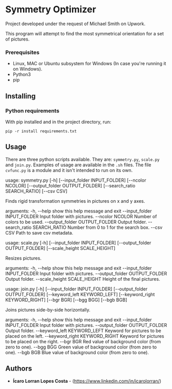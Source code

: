 # Symmetry Optimizer

Project developed under the request of Michael Smith on Upwork.

This program will attempt to find the most symmetrical orientation for a set of pictures.


### Prerequisites

- Linux, MAC or Ubuntu subsystem for Windows (In case you're running it on Windows).
- Python3
- pip

## Installing

### Python requirements

With pip installed and in the project directory, run:

`pip -r install requirements.txt`

## Usage

There are three python scripts available. They are: `symmetry.py`, `scale.py` and `join.py`. Examples of usage are available in the `.sh` files. The file `cvfunc.py` is a module and it isn't intended to run on its own.

usage: symmetry.py [-h] [--input_folder INPUT_FOLDER] [--ncolor NCOLOR] [--output_folder OUTPUT_FOLDER] [--search_ratio SEARCH_RATIO] [--csv CSV]

Finds rigid transformation symmetries in pictures on x and y axes.

arguments:
  -h, --help            show this help message and exit
  --input_folder INPUT_FOLDER
                        Input folder with pictures.
  --ncolor NCOLOR       Number of colors to be used.
  --output_folder OUTPUT_FOLDER
                        Output folder.
  --search_ratio SEARCH_RATIO
                        Number from 0 to 1 for the search box.
  --csv CSV             Path to save csv metadata.

usage: scale.py [-h] [--input_folder INPUT_FOLDER] [--output_folder OUTPUT_FOLDER] [--scale_height SCALE_HEIGHT]

Resizes pictures.

arguments:
  -h, --help            show this help message and exit
  --input_folder INPUT_FOLDER
                        Input folder with pictures.
  --output_folder OUTPUT_FOLDER
                        Output folder.
  --scale_height SCALE_HEIGHT
                        Height of the final pictures.

usage: join.py [-h] [--input_folder INPUT_FOLDER] [--output_folder OUTPUT_FOLDER] [--keyword_left KEYWORD_LEFT] [--keyword_right KEYWORD_RIGHT] [--bgr BGR] [--bgg BGG] [--bgb BGB]

Joins pictures side-by-side horizontally.

arguments:
  -h, --help            show this help message and exit
  --input_folder INPUT_FOLDER
                        Input folder with pictures.
  --output_folder OUTPUT_FOLDER
                        Output folder.
  --keyword_left KEYWORD_LEFT
                        Keyword for pictures to be placed on the left.
  --keyword_right KEYWORD_RIGHT
                        Keyword for pictures to be placed on the right.
  --bgr BGR             Red value of background color (from zero to one).
  --bgg BGG             Green value of background color (from zero to one).
  --bgb BGB             Blue value of background color (from zero to one).

## Authors

* **Ícaro Lorran Lopes Costa** - (https://www.linkedin.com/in/icarolorran/)

